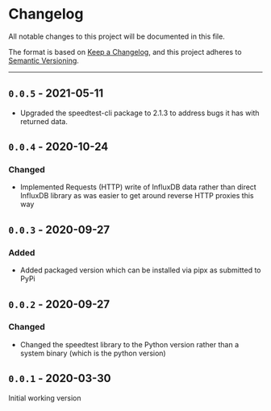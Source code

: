 # Changelog
All notable changes to this project will be documented in this file.

The format is based on [Keep a Changelog](https://keepachangelog.com/en/1.0.0/),
and this project adheres to [Semantic Versioning](https://semver.org/spec/v2.0.0.html).

___

## `0.0.5` - 2021-05-11

- Upgraded the speedtest-cli package to 2.1.3 to address bugs it has with returned data.

## `0.0.4` - 2020-10-24

### Changed

- Implemented Requests (HTTP) write of InfluxDB data rather than direct InfluxDB library as was easier to get around reverse HTTP proxies this way

## `0.0.3` - 2020-09-27

### Added

- Added packaged version which can be installed via pipx as submitted to PyPi

## `0.0.2` - 2020-09-27

### Changed

- Changed the speedtest library to the Python version rather than a system binary (which is the python version)

## `0.0.1` - 2020-03-30

Initial working version